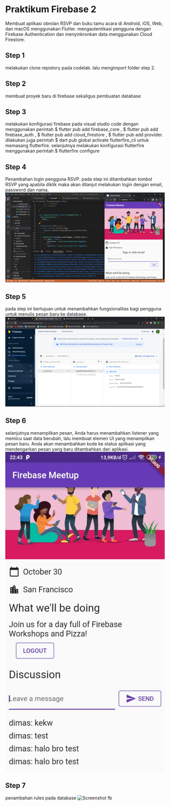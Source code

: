 # Praktikum Firebase 2
Membuat aplikasi obrolan RSVP dan buku tamu acara di Android, iOS, Web, dan macOS menggunakan Flutter. mengautentikasi pengguna dengan Firebase Authentication dan menyinkronkan data menggunakan Cloud Firestore.
## Step 1
melakukan clone repistory pada codelab. lalu mengimport folder step 2.
## Step 2
membuat proyek baru di firebase sekaligus pembuatan database 
## Step 3
melakukan konfigurasi firebase pada visual studio code dengan menggunakan perintah $ flutter pub add firebase_core , $ flutter pub add firebase_auth , $ flutter pub add cloud_firestore , $ flutter pub add provider. dilakukan juga perintah $ dart pub global activate flutterfire_cli untuk memasang flutterfire. selanjutnya melakukan konfigurasi flutterfire menggunakan perintah $ flutterfire configure
## Step 4
Penambahan login pengguna RSVP. pada step ini ditambahkan tombol RSVP yang apabila diklik maka akan dilanjut melakukan login dengan email, password dan nama.
![Screenshot fb](images/fb1.png)
## Step 5
pada step ini bertujuan untuk menambahkan fungsionalitas bagi pengguna untuk menulis pesan baru ke database.
![Screenshot fb](images/fb2.png)
## Step 6
selanjutnya menampilkan pesan, Anda harus menambahkan listener yang memicu saat data berubah, lalu membuat elemen UI yang menampilkan pesan baru. Anda akan menambahkan kode ke status aplikasi yang mendengarkan pesan yang baru ditambahkan dari aplikasi.
![Screenshot fb](images/fb7.jpeg)
## Step 7
penambahan rules pada database
![Screenshot fb](images/fb4.jpeg)
